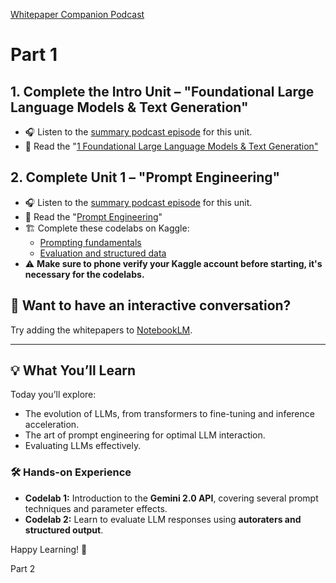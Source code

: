 [Whitepaper Companion Podcast](https://youtube.com/playlist?list=PLqFaTIg4myu_yKJpvF8WE2JfaG5kGuvoE&si=_GDz2GWD57pS2cOg)
# Part 1

## 1. Complete the Intro Unit – "Foundational Large Language Models & Text Generation"
- 🎧 Listen to the [summary podcast episode](https://www.youtube.com/watch?v=Na3O4Pkbp-U) for this unit. 
- 📖 Read the "[1 Foundational Large Language Models & Text Generation"](https://github.com/helloboyn/GenAI-Workout/blob/main/GenAI-Kaggle/Foundational%20Large%20Language%20Models%20%26%20Text%20Generation.pdf)

## 2. Complete Unit 1 – "Prompt Engineering"
- 🎧 Listen to the [summary podcast episode](https://www.youtube.com/watch?v=CFtX0ZyLSAY) for this unit.
- 📖 Read the "[Prompt Engineering](https://github.com/helloboyn/GenAI-Workout/blob/main/GenAI-Kaggle/Prompt%20Engineering.pdf)"
- 🏗️ Complete these codelabs on Kaggle:
  - [Prompting fundamentals](https://github.com/helloboyn/GenAI-Workout/blob/main/GenAI-Kaggle/Prompting%20fundamentals.ipynb)
  - [Evaluation and structured data](https://github.com/helloboyn/GenAI-Workout/blob/main/GenAI-Kaggle/Evaluation-and-structured-output.ipynb)
- ⚠️ **Make sure to phone verify your Kaggle account before starting, it's necessary for the codelabs.**

## 🚀 Want to have an interactive conversation?
Try adding the whitepapers to [NotebookLM](https://notebooklm.google.com/).

---

## 💡 What You’ll Learn

Today you’ll explore:
- The evolution of LLMs, from transformers to fine-tuning and inference acceleration.
- The art of prompt engineering for optimal LLM interaction.
- Evaluating LLMs effectively.

### 🛠️ Hands-on Experience
- **Codelab 1:** Introduction to the **Gemini 2.0 API**, covering several prompt techniques and parameter effects.
- **Codelab 2:** Learn to evaluate LLM responses using **autoraters and structured output**.

Happy Learning! 🚀


Part 2
